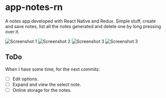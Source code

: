 # app-notes-rn

A notes app developed with React Native and Redux. Simple stuff, create and save notes, list all the notes generated and delete one by long pressing over it.

![Screenshot 1](https://gabrielvazquez.com/git-screen/app-notes-rn-01.png)
![Screenshot 2](https://gabrielvazquez.com/git-screen/app-notes-rn-02.png)
![Screenshot 3](https://gabrielvazquez.com/git-screen/app-notes-rn-03.png)
![Screenshot 3](https://gabrielvazquez.com/git-screen/app-notes-rn-04.png)

## ToDo

When I have some time, for the next commits:

- [ ] Edit options.
- [ ] Expand and view the select note.
- [ ] Online storage for the notes.
